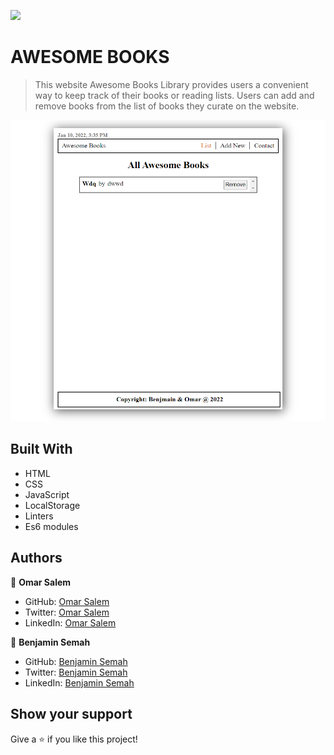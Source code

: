 ![](https://img.shields.io/badge/Microverse-blueviolet)

# AWESOME BOOKS

> This website Awesome Books Library provides users a convenient way to keep track of their books or reading lists. Users can add and remove books from the list of books they curate on the website.

![screenshot](./screen.png)

## Built With

- HTML
- CSS
- JavaScript
- LocalStorage
- Linters
- Es6 modules


## Authors

👤 **Omar Salem**

- GitHub: [Omar Salem](https://github.com/omarsalem7)
- Twitter: [Omar Salem](https://twitter.com/Omar80491499)
- LinkedIn: [Omar Salem](https://www.linkedin.com/in/omar-salem-a6945b177/)

👤 **Benjamin Semah**

- GitHub: [Benjamin Semah](https://github.com/BenjaminSemah)
- Twitter: [Benjamin Semah](https://twitter.com/BenjaminSemah)
- LinkedIn: [Benjamin Semah](https://www.linkedin.com/in/benjaminsemah/)

## Show your support

Give a ⭐ if you like this project!
